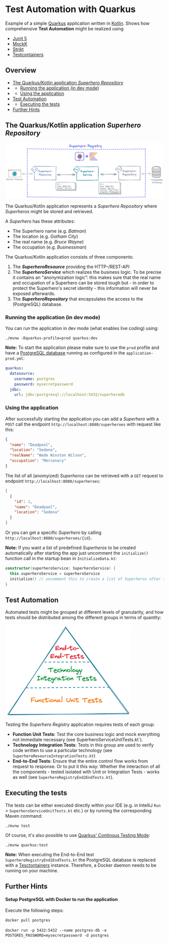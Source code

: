 # Test Automation with Quarkus

Example of a simple [Quarkus](https://quarkus.io/) application written in [Kotlin](https://kotlinlang.org/).
Shows how comprehensive **Test Automation** might be realized using
- [Junit 5](https://junit.org/junit5/)
- [MockK](https://mockk.io/)
- [Strikt](https://strikt.io/)
- [Testcontainers](https://www.testcontainers.org/)

## Overview
+ [The Quarkus/Kotlin application _Superhero Repository_](#the-quarkus-kotlin-application-superhero-repository)
+ + [Running the application (in dev mode)](#running-the-application-in-dev-mode)
+ + [Using the application](#using-the-application)
+ [Test Automation](#test-automation)
+ + [Executing the tests](#executing-the-tests)
+ [Further Hints](#further-hints)

## The Quarkus/Kotlin application _Superhero Repository_
<img src="quarkus-testautomation.png" alt="Scenario" width="750"/>

The Quarkus/Kotlin application represents a _Superhero Repository_ where _Superheros_ might be stored and retrieved.

A _Superhero_ has these attributes:
- The Superhero name (e.g. _Batman_)
- The location (e.g. _Gotham City_)
- The real name  (e.g. _Bruce Wayne_)
- The occupation (e.g. _Businessman_)

The Quarkus/Kotlin application consists of three components:
1. The **_SuperheroResource_** providing the HTTP-/REST-API
2. The **_SuperheroService_** which realizes the business logic. 
To be precise it contains an "anonymization logic”: this makes sure that the real name and occupation of a 
Superhero can be stored tough but - in order to protect the Superhero's secret identity - this information will never 
be exposed afterwards.
3. The **_SuperheroRepository_** that encapsulates the access to the (PostgreSQL) database.

### Running the application (in dev mode)

You can run the application in dev mode (what enables live coding) using:
```shell script
./mvnw -Dquarkus-profile=prod quarkus:dev 
```
**Note:** To start the application please make sure to use the `prod` profile and have a
[PostgreSQL database](#setup-postgresql-with-docker) running as configured in the `application-prod.yml`:

```yaml
quarkus:
  datasource:
    username: postgres
    password: mysecretpassword
  jdbc:
    url: jdbc:postgresql://localhost:5432/superherodb
``` 

### Using the application

After successfully starting the application you can add a _Superhero_ with a `POST` call the endpoint
`http://localhost:8080/superheroes` with request like this:
```json
{
  "name": "Deadpool",
  "location": "Sedona",
  "realName": "Wade Winston Wilson",
  "occupation": "Mercenary"
}
```

The list of all (anomyized) _Superheros_ can be retrieved with a `GET` request to endpoint
`http://localhost:8080/superheroes`:
```json
[
  {
    "id": 1,
    "name": "Deadpool",
    "location": "Sedona"
  }
]
```

Or you can get a specific _Superhero_ by calling `http://localhost:8080/superheroes/{id}`.


**Note:** If you want a list of predefined _Superheros_ to be created automatically after starting the app just
uncomment the `initialize()` function call in the startup bean in `InitializeData.kt`:
```kotlin
constructor(superheroService: SuperheroService) {
  this.superheroService = superheroService
  initialize() // uncomment this to create a list of Superheros after starting the app
}
```

## Test Automation
Automated tests might be grouped at different levels of granularity, and how tests should be distributed among 
the different groups in terms of quantity:

<img src="test-pyramid.png" alt="Scenario" width="400"/>

Testing the _Superhero Registry_ application requires tests of each group:
- **Function Unit Tests**: Test the core business logic and mock everything not immediate necessary (see 
SuperheroServiceUnitTests.kt`). 
- **Technology Integration Tests**: Tests in this group are used to verify code written to use a particular technology
  (see `SuperheroResourceIntegrationTests.kt`)
- **End-to-End Tests**: Ensure that the entire control flow works from request to response.
Or to put it this way: Whether the interaction of all the components - tested isolated with Unit or Integration 
Tests - works as well (see `SuperheroRegistryEnd2EndTests.kt`).

## Executing the tests
The tests can be either executed directly within your IDE (e.g. in IntelliJ `Run` > `SuperheroServiceUnitTests.kt` etc.) 
or by running the corresponding Maven command:
```shell script
./mvnw test
```


Of course, it's also possible to use [Quarkus' Continous Testing Mode](https://quarkus.io/guides/continuous-testing):
```shell script
./mvnw quarkus:test
```

**Note:** When executing the End-to-End test `SuperheroRegistryEnd2EndTests.kt` the PostgreSQL database is replaced with 
a [Tesctontainers](https://www.testcontainers.org/) instance. Therefore, a Docker daemon needs to be running on your 
machine. 

## Further Hints

#### Setup PostgreSQL with Docker to run the application
Execute the following steps:
```shell script
docker pull postgres  

docker run -p 5432:5432 --name postgres-db -e POSTGRES_PASSWORD=mysecretpassword -d postgres
```

